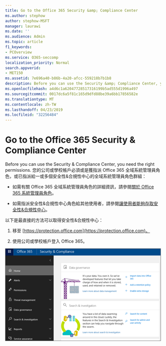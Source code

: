 ```yaml
---
title: Go to the Office 365 Security &amp; Compliance Center
ms.author: stephow
author: stephow-MSFT
manager: laurawi
ms.date: ''
ms.audience: Admin
ms.topic: article
f1_keywords:
- PCOverview
ms.service: O365-seccomp
localization_priority: Normal
search.appverid:
- MET150
ms.assetid: 7e696a40-b86b-4a20-afcc-559218b7b1b8
description: Before you can use the Security &amp; Compliance Center, you need the right permissions. 您的公司或學校帳戶必須或是獲指派 Office 365 全域系統管理員角色，或已指派給一或多個安全性&amp;合規性中心的全域系統管理員角色群組。
ms.openlocfilehash: a4d6c1a62047728517316199b5ad555d1996a497
ms.sourcegitcommit: 0017dc6a5f81c165d9dfd88be39a6bb17856582e
ms.translationtype: MT
ms.contentlocale: zh-TW
ms.lasthandoff: 04/23/2019
ms.locfileid: "32256484"
---
```

# <a name="go-to-the-office-365-security-amp-compliance-center"></a>Go to the Office 365 Security &amp; Compliance Center

Before you can use the Security &amp; Compliance Center, you need the right permissions. 您的公司或學校帳戶必須或是獲指派 Office 365 全域系統管理員角色，或已指派給一或多個安全性&amp;合規性中心的全域系統管理員角色群組：
  
- 如需有關 Office 365 全域系統管理員角色的詳細資訊，請參閱[關於 Office 365 系統管理員角色](https://support.office.com/article/da585eea-f576-4f55-a1e0-87090b6aaa9d)。 
    
- 如需指派安全性&amp;合規性中心角色給其他使用者，請參閱[讓使用者能夠存取安全性&amp;合規性中心](grant-access-to-the-security-and-compliance-center.md)。
    
以下是最直接的方法可以取得安全性&amp;合規性中心：
  
1. 移至 [https://protection.office.com](https://protection.office.com)。
    
2. 使用公司或學校帳戶登入 Office 365。
    
![Office 365 安全性&amp;合規性中心首頁](media/f1d35324-ac44-4f59-96a7-b11767b43201.png)
  

